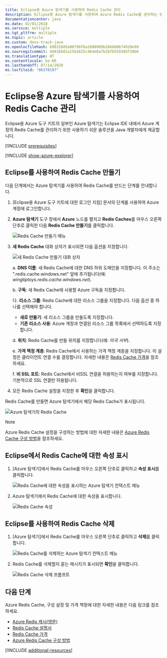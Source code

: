 ```yaml
---
title: Eclipse용 Azure 탐색기를 사용하여 Redis Cache 관리
description: Eclipse용 Azure 탐색기를 사용하여 Azure Redis Cache를 관리하는 방법을 알아봅니다.
documentationcenter: java
ms.date: 02/01/2018
ms.service: multiple
ms.tgt_pltfrm: multiple
ms.topic: article
ms.custom: devx-track-java
ms.openlocfilehash: b9032685e00798f6a1600909b266b88674920e99
ms.sourcegitcommit: 44016b81a15b1625c464e6a7b2bfb55938df20b6
ms.translationtype: HT
ms.contentlocale: ko-KR
ms.lasthandoff: 07/14/2020
ms.locfileid: "86378197"
---
```

# <a name="managing-redis-caches-using-the-azure-explorer-for-eclipse"></a>Eclipse용 Azure 탐색기를 사용하여 Redis Cache 관리

Eclipse용 Azure 도구 키트의 일부인 Azure 탐색기는 Eclipse IDE 내에서 Azure 계정의 Redis Cache를 관리하기 위한 사용하기 쉬운 솔루션을 Java 개발자에게 제공합니다.

[!INCLUDE [prerequisites](includes/prerequisites.md)]

[!INCLUDE [show-azure-explorer](includes/show-azure-explorer.md)]

## <a name="create-a-redis-cache-by-using-eclipse"></a>Eclipse를 사용하여 Redis Cache 만들기

다음 단계에서는 Azure 탐색기를 사용하여 Redis Cache를 만드는 단계를 안내합니다.

1. [Eclipse용 Azure 도구 키트에 대한 로그인 지침] 문서의 단계를 사용하여 Azure 계정에 로그인합니다.

1. **Azure 탐색기** 도구 창에서 **Azure** 노드를 펼치고 **Redis Caches**를 마우스 오른쪽 단추로 클릭한 다음 **Redis Cache 만들기**를 클릭합니다.

   ![Redis Cache 만들기 메뉴][CR01]

1. **새 Redis Cache** 대화 상자가 표시되면 다음 옵션을 지정합니다.

   ![새 Redis Cache 만들기 대화 상자][CR02]

   a. **DNS 이름**: 새 Redis Cache에 대한 DNS 하위 도메인을 지정합니다. 이 주소는 ".redis.cache.windows.net" 앞에 추가됩니다(예: *wingtiptoys.redis.cache.windows.net*).

   b. **구독**: 새 Redis Cache에 사용할 Azure 구독을 지정합니다.

   다. **리소스 그룹**: Redis Cache에 대한 리소스 그룹을 지정합니다. 다음 옵션 중 하나를 선택해야 합니다.
      * **새로 만들기**: 새 리소스 그룹을 만들도록 지정합니다.
      * **기존 리소스 사용**: Azure 계정과 연결된 리소스 그룹 목록에서 선택하도록 지정합니다.

   d. **위치**: Redis Cache를 만들 위치를 지정합니다(예: *미국 서부*).

   e. **가격 책정 계층**: Redis Cache에서 사용하는 가격 책정 계층을 지정합니다. 이 설정은 클라이언트 연결 수를 결정합니다. 자세한 내용은 [Redis Cache 가격]을 참조하세요.

   f. **비 SSL 포트**: Redis Cache에서 비SSL 연결을 허용하는지 여부를 지정합니다. 기본적으로 SSL 연결만 허용됩니다.

1. 모든 Redis Cache 설정을 지정한 후 **확인**을 클릭합니다.

Redis Cache를 만들면 Azure 탐색기에서 해당 Redis Cache가 표시됩니다.

   ![Azure 탐색기의 Redis Cache][CR03]

> [!NOTE]
>
> Azure Redis Cache 설정을 구성하는 방법에 대한 자세한 내용은 [Azure Redis Cache 구성 방법]을 참조하세요.
>

## <a name="display-the-properties-for-your-redis-cache-in-eclipse"></a>Eclipse에서 Redis Cache에 대한 속성 표시

1. [Azure 탐색기]에서 Redis Cache를 마우스 오른쪽 단추로 클릭하고 **속성 표시**를 클릭합니다.

   ![Redis Cache에 대한 속성을 표시하는 Azure 탐색기 컨텍스트 메뉴][SP01]

1. Azure 탐색기에서 Redis Cache에 대한 속성을 표시합니다.

   ![Redis Cache 속성][SP02]

## <a name="delete-your-redis-cache-by-using-eclipse"></a>Eclipse를 사용하여 Redis Cache 삭제

1. [Azure 탐색기]에서 Redis Cache를 마우스 오른쪽 단추로 클릭하고 **삭제**를 클릭합니다.

   ![Redis Cache를 삭제하는 Azure 탐색기 컨텍스트 메뉴][DE01]

1. Redis Cache를 삭제할지 묻는 메시지가 표시되면 **확인**을 클릭합니다.

   ![Redis Cache 삭제 프롬프트][DE02]

## <a name="next-steps"></a>다음 단계

Azure Redis Cache, 구성 설정 및 가격 책정에 대한 자세한 내용은 다음 링크를 참조하세요.

* [Azure Redis 캐시(영문)]
* [Redis Cache 설명서]
* [Redis Cache 가격]
* [Azure Redis Cache 구성 방법]

[!INCLUDE [additional-resources](includes/additional-resources.md)]

<!-- URL List -->

[Redis Cache 가격]: https://azure.microsoft.com/pricing/details/cache/
[Azure Redis 캐시(영문)]: https://azure.microsoft.com/services/cache/
[Redis Cache 설명서]: /azure/redis-cache/
[Azure Redis Cache 구성 방법]: /azure/redis-cache/cache-configure

<!-- IMG List -->

[CR01]: media/managing-redis-caches-using-azure-explorer/CR01.png
[CR02]: media/managing-redis-caches-using-azure-explorer/CR02.png
[CR03]: media/managing-redis-caches-using-azure-explorer/CR03.png

[SP01]: media/managing-redis-caches-using-azure-explorer/SP01.png
[SP02]: media/managing-redis-caches-using-azure-explorer/SP02.png

[DE01]: media/managing-redis-caches-using-azure-explorer/DE01.png
[DE02]: media/managing-redis-caches-using-azure-explorer/DE02.png
